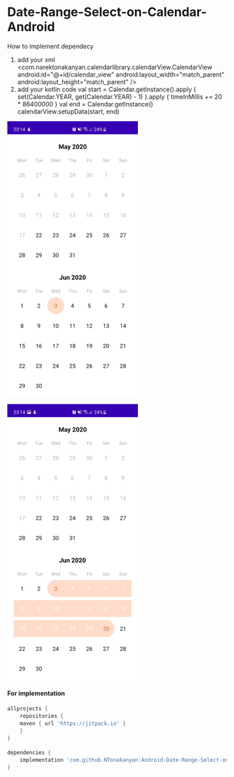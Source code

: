 # Date-Range-Select-on-Calendar-Android

How to implement dependecy

1. add your xml 
     <com.narektonakanyan.calendarlibrary.calendarView.CalendarView
        android:id="@+id/calendar_view"
        android:layout_width="match_parent"
        android:layout_height="match_parent" />
2. add your kotlin code
            val start = Calendar.getInstance().apply { set(Calendar.YEAR, get(Calendar.YEAR) - 1) }.apply { timeInMillis += 20 * 86400000 }
            val end = Calendar.getInstance()
            calendarView.setupData(start, end)        

![Alt text](static/screen_1.jpg "Optional Title")

![Alt text](static/screen_2.jpg "Optional Title")

####  For implementation

```gradle
allprojects {
    repositories {
	maven { url 'https://jitpack.io' }
    }
}
	
dependencies {
	implementation 'com.github.NTonakanyan:Android-Date-Range-Select-on-Calendar-Library:Tag'
}
```
